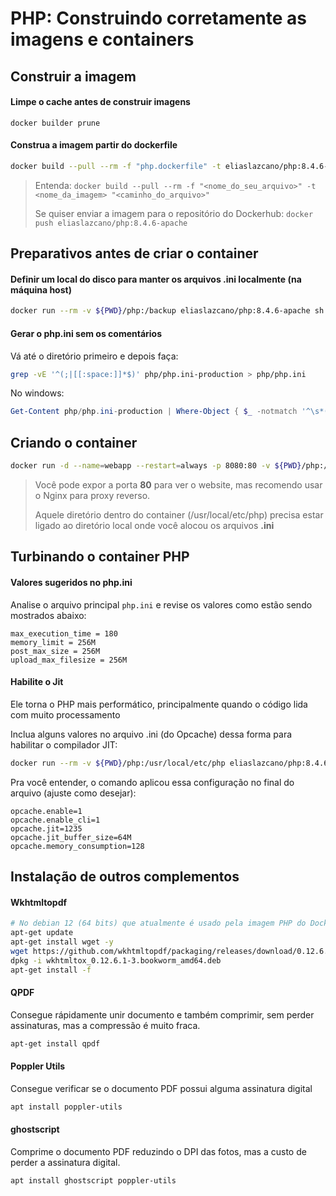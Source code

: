 # PHP: Construindo corretamente as imagens e containers

## Construir a imagem

#### Limpe o cache antes de construir imagens

`docker builder prune`

#### Construa a imagem partir do dockerfile

```bash
docker build --pull --rm -f "php.dockerfile" -t eliaslazcano/php:8.4.6-apache "."
```

> Entenda: `docker build --pull --rm -f "<nome_do_seu_arquivo>" -t <nome_da_imagem> "<caminho_do_arquivo>"`
>
> Se quiser enviar a imagem para o repositório do Dockerhub: `docker push eliaslazcano/php:8.4.6-apache`

## Preparativos antes de criar o container

#### Definir um local do disco para manter os arquivos .ini localmente (na máquina host)

```bash
docker run --rm -v ${PWD}/php:/backup eliaslazcano/php:8.4.6-apache sh -c "cp -ra /usr/local/etc/php/* /backup"
```

#### Gerar o php.ini sem os comentários

Vá até o diretório primeiro e depois faça:

```bash
grep -vE '^(;|[[:space:]]*$)' php/php.ini-production > php/php.ini
```

No windows:

```powershell
Get-Content php/php.ini-production | Where-Object { $_ -notmatch '^\s*(;|$)' } | Set-Content php/php.ini
```

## Criando o container

```bash
docker run -d --name=webapp --restart=always -p 8080:80 -v ${PWD}/php:/usr/local/etc/php -v ${PWD}/www:/var/www/html eliaslazcano/php:8.4.6-apache
```

> Você pode expor a porta **80** para ver o website, mas recomendo usar o Nginx para proxy reverso.
> 
> Aquele diretório dentro do container (/usr/local/etc/php) precisa estar ligado ao diretório local onde você alocou
> os arquivos **.ini**

## Turbinando o container PHP

#### Valores sugeridos no php.ini

Analise o arquivo principal `php.ini` e revise os valores como estão sendo mostrados abaixo:

```text
max_execution_time = 180
memory_limit = 256M
post_max_size = 256M
upload_max_filesize = 256M
```

#### Habilite o Jit

Ele torna o PHP mais performático, principalmente quando o código lida com muito processamento

Inclua alguns valores no arquivo .ini (do Opcache) dessa forma para habilitar o compilador JIT:

```bash
docker run --rm -v ${PWD}/php:/usr/local/etc/php eliaslazcano/php:8.4.6-apache sh -c "printf 'opcache.enable=1\nopcache.enable_cli=1\nopcache.jit=1235\nopcache.jit_buffer_size=64M\nopcache.memory_consumption=128' >> /usr/local/etc/php/conf.d/docker-php-ext-opcache.ini"
```

Pra você entender, o comando aplicou essa configuração no final do arquivo (ajuste como desejar):

```text
opcache.enable=1
opcache.enable_cli=1
opcache.jit=1235
opcache.jit_buffer_size=64M
opcache.memory_consumption=128
```

## Instalação de outros complementos

#### Wkhtmltopdf

```bash
# No debian 12 (64 bits) que atualmente é usado pela imagem PHP do Docker (8.3)
apt-get update
apt-get install wget -y
wget https://github.com/wkhtmltopdf/packaging/releases/download/0.12.6.1-3/wkhtmltox_0.12.6.1-3.bookworm_amd64.deb
dpkg -i wkhtmltox_0.12.6.1-3.bookworm_amd64.deb
apt-get install -f
```

#### QPDF

Consegue rápidamente unir documento e também comprimir, sem perder assinaturas, mas a compressão é muito fraca.

```bash
apt-get install qpdf
```

#### Poppler Utils

Consegue verificar se o documento PDF possui alguma assinatura digital

```bash
apt install poppler-utils
```

#### ghostscript

Comprime o documento PDF reduzindo o DPI das fotos, mas a custo de perder a assinatura digital.

```bash
apt install ghostscript poppler-utils
```